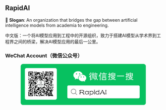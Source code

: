 ## RapidAI

🚩 **Slogan**: An organization that bridges the gap between artificial intelligence models from academia to engineering.

中文版：一个将AI模型应用到工程中的开源组织，致力于搭建AI模型从学术界到工程界之间的桥梁，解决AI模型应用的最后一公里。

### WeChat Account（微信公众号）
<div align="center">
    <img src="https://raw.githubusercontent.com/RapidAI/.github/main/assets/RapidAI_poster_compose.png" width="80%" height="80%">
</div>
